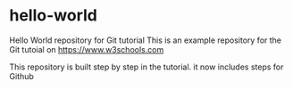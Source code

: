 # hello-world
Hello World repository for Git tutorial
This is an example repository for the Git tutoial on https://www.w3schools.com

This repository is built step by step in the tutorial.
it  now includes steps for Github
